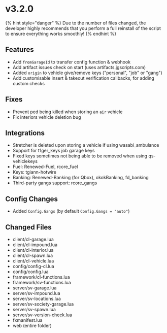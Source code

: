 # v3.2.0

{% hint style="danger" %}
Due to the number of files changed, the developer highly recommends that you perform a full reinstall of the script to ensure everything works smoothly!
{% endhint %}

## **Features**

* Add `fromGarageId` to transfer config function & webhook
* Add artifact issues check on start (uses artifacts.jgscripts.com)
* Added `origin` to vehicle give/remove keys ("personal", "job" or "gang")
* Add customisable insert & takeout verification callbacks, for adding custom checks

## **Fixes**

* Prevent ped being killed when storing an `air` vehicle
* Fix interiors vehicle deletion bug

## **Integrations**

* Stretcher is deleted upon storing a vehicle if using wasabi\_ambulance
* Support for t1ger\_keys job garage keys
* Fixed keys sometimes not being able to be removed when using qs-vehiclekeys
* Fuel: Renewed-Fuel, rcore\_fuel
* Keys: tgiann-hotwire
* Banking: Renewed-Banking (for Qbox), okokBanking, fd\_banking
* Third-party gangs support: rcore\_gangs

## **Config Changes**

* Added `Config.Gangs` (by default `Config.Gangs = "auto"`)

## **Changed Files**

* client/cl-garage.lua
* client/cl-impound.lua
* client/cl-interior.lua
* client/cl-spawn.lua
* client/cl-vehicle.lua
* config/config-cl.lua
* config/config.lua
* framework/cl-functions.lua
* framework/sv-functions.lua
* server/sv-garage.lua
* server/sv-impound.lua
* server/sv-locations.lua
* server/sv-society-garage.lua
* server/sv-spawn.lua
* server/sv-version-check.lua
* fxmanifest.lua
* web (entire folder)

